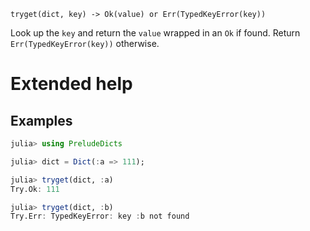     tryget(dict, key) -> Ok(value) or Err(TypedKeyError(key))

Look up the `key` and return the `value` wrapped in an `Ok` if found.  Return
`Err(TypedKeyError(key))` otherwise.

# Extended help

## Examples

```julia
julia> using PreludeDicts

julia> dict = Dict(:a => 111);

julia> tryget(dict, :a)
Try.Ok: 111

julia> tryget(dict, :b)
Try.Err: TypedKeyError: key :b not found
```
